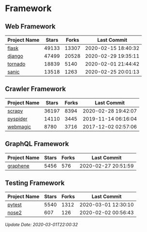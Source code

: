 # Framework

## Web Framework

| Project Name | Stars | Forks | Last Commit |
| ------------ | ----- | ----- | ----------- |
| [flask](https://github.com/pallets/flask) | 49133 | 13307 | 2020-02-15 18:40:32 |
| [django](https://github.com/django/django) | 47499 | 20528 | 2020-02-29 19:35:11 |
| [tornado](https://github.com/tornadoweb/tornado) | 18839 | 5140 | 2020-02-01 21:44:42 |
| [sanic](https://github.com/huge-success/sanic) | 13518 | 1263 | 2020-02-25 20:01:13 |

## Crawler Framework

| Project Name | Stars | Forks | Last Commit |
| ------------ | ----- | ----- | ----------- |
| [scrapy](https://github.com/scrapy/scrapy) | 36197 | 8394 | 2020-02-28 19:42:07 |
| [pyspider](https://github.com/binux/pyspider) | 14110 | 3445 | 2019-11-14 06:16:04 |
| [webmagic](https://github.com/code4craft/webmagic) | 8780 | 3716 | 2017-12-02 02:57:06 |

## GraphQL Framework

| Project Name | Stars | Forks | Last Commit |
| ------------ | ----- | ----- | ----------- |
| [graphene](https://github.com/graphql-python/graphene) | 5456 | 576 | 2020-02-27 20:51:59 |

## Testing Framework

| Project Name | Stars | Forks | Last Commit |
| ------------ | ----- | ----- | ----------- |
| [pytest](https://github.com/pytest-dev/pytest) | 5540 | 1312 | 2020-03-01 12:30:10 |
| [nose2](https://github.com/nose-devs/nose2) | 607 | 126 | 2020-02-02 00:56:43 |

*Update Date: 2020-03-01T22:00:32*